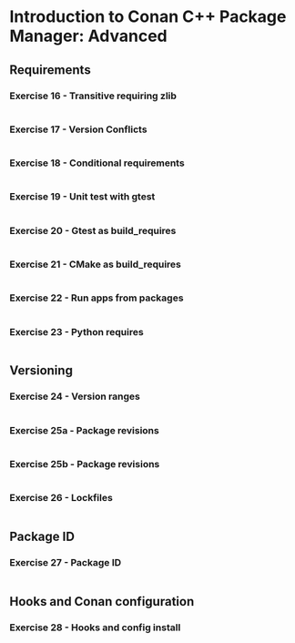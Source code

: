 # Introduction to Conan C++ Package Manager: Advanced

## Requirements

### Exercise 16 - Transitive requiring zlib

```
```

### Exercise 17 - Version Conflicts

```
```

### Exercise 18 - Conditional requirements

```
```

### Exercise 19 - Unit test with gtest

```
```

### Exercise 20 - Gtest as build_requires

```
```

### Exercise 21 - CMake as build_requires

```
```

### Exercise 22 - Run apps from packages

```
```

### Exercise 23 - Python requires

```
```

## Versioning

### Exercise 24 - Version ranges

```
```

### Exercise 25a - Package revisions

```
```

### Exercise 25b - Package revisions

```
```

### Exercise 26 - Lockfiles

```
```

## Package ID

### Exercise 27 - Package ID

```
```

## Hooks and Conan configuration

### Exercise 28 - Hooks and config install

```
```







